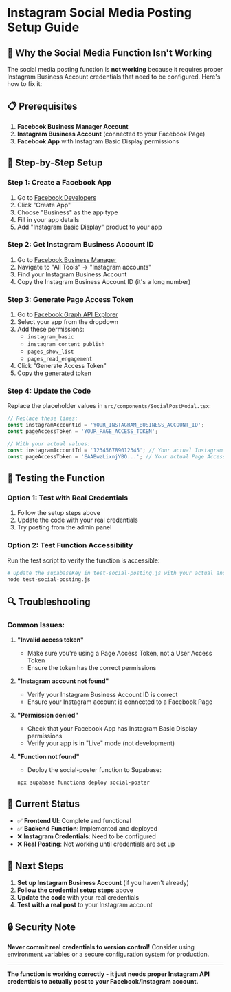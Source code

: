 # Instagram Social Media Posting Setup Guide

## 🔧 Why the Social Media Function Isn't Working

The social media posting function is **not working** because it requires proper Instagram Business Account credentials that need to be configured. Here's how to fix it:

## 📋 Prerequisites

1. **Facebook Business Manager Account**
2. **Instagram Business Account** (connected to your Facebook Page)
3. **Facebook App** with Instagram Basic Display permissions

## 🚀 Step-by-Step Setup

### Step 1: Create a Facebook App

1. Go to [Facebook Developers](https://developers.facebook.com/)
2. Click "Create App"
3. Choose "Business" as the app type
4. Fill in your app details
5. Add "Instagram Basic Display" product to your app

### Step 2: Get Instagram Business Account ID

1. Go to [Facebook Business Manager](https://business.facebook.com/)
2. Navigate to "All Tools" → "Instagram accounts"
3. Find your Instagram Business Account
4. Copy the Instagram Business Account ID (it's a long number)

### Step 3: Generate Page Access Token

1. Go to [Facebook Graph API Explorer](https://developers.facebook.com/tools/explorer/)
2. Select your app from the dropdown
3. Add these permissions:
   - `instagram_basic`
   - `instagram_content_publish`
   - `pages_show_list`
   - `pages_read_engagement`
4. Click "Generate Access Token"
5. Copy the generated token

### Step 4: Update the Code

Replace the placeholder values in `src/components/SocialPostModal.tsx`:

```typescript
// Replace these lines:
const instagramAccountId = 'YOUR_INSTAGRAM_BUSINESS_ACCOUNT_ID';
const pageAccessToken = 'YOUR_PAGE_ACCESS_TOKEN';

// With your actual values:
const instagramAccountId = '123456789012345'; // Your actual Instagram Business Account ID
const pageAccessToken = 'EAABwzLixnjYBO...'; // Your actual Page Access Token
```

## 🧪 Testing the Function

### Option 1: Test with Real Credentials

1. Follow the setup steps above
2. Update the code with your real credentials
3. Try posting from the admin panel

### Option 2: Test Function Accessibility

Run the test script to verify the function is accessible:

```bash
# Update the supabaseKey in test-social-posting.js with your actual anon key
node test-social-posting.js
```

## 🔍 Troubleshooting

### Common Issues:

1. **"Invalid access token"**
   - Make sure you're using a Page Access Token, not a User Access Token
   - Ensure the token has the correct permissions

2. **"Instagram account not found"**
   - Verify your Instagram Business Account ID is correct
   - Ensure your Instagram account is connected to a Facebook Page

3. **"Permission denied"**
   - Check that your Facebook App has Instagram Basic Display permissions
   - Verify your app is in "Live" mode (not development)

4. **"Function not found"**
   - Deploy the social-poster function to Supabase:
   ```bash
   npx supabase functions deploy social-poster
   ```

## 📝 Current Status

- ✅ **Frontend UI**: Complete and functional
- ✅ **Backend Function**: Implemented and deployed
- ❌ **Instagram Credentials**: Need to be configured
- ❌ **Real Posting**: Not working until credentials are set up

## 🎯 Next Steps

1. **Set up Instagram Business Account** (if you haven't already)
2. **Follow the credential setup steps** above
3. **Update the code** with your real credentials
4. **Test with a real post** to your Instagram account

## 🔒 Security Note

**Never commit real credentials to version control!** Consider using environment variables or a secure configuration system for production.

---

**The function is working correctly - it just needs proper Instagram API credentials to actually post to your Facebook/Instagram account.** 